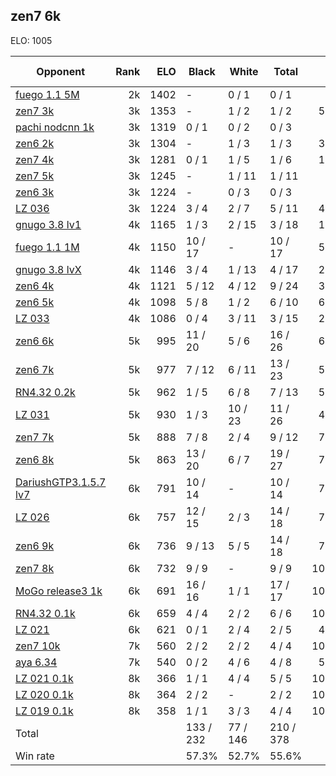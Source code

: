 ## zen7 6k ##

ELO: 1005

Opponent | Rank | ELO | Black | White | Total | Win rate
---------|-----:|----:|-------|-------|-------|-------:
[fuego 1.1 5M](fuego%201.1%205M.md) | 2k | 1402 | - | 0 / 1 | 0 / 1 | 0.0%
[zen7 3k](zen7%203k.md) | 3k | 1353 | - | 1 / 2 | 1 / 2 | 50.0%
[pachi nodcnn 1k](pachi%20nodcnn%201k.md) | 3k | 1319 | 0 / 1 | 0 / 2 | 0 / 3 | 0.0%
[zen6 2k](zen6%202k.md) | 3k | 1304 | - | 1 / 3 | 1 / 3 | 33.3%
[zen7 4k](zen7%204k.md) | 3k | 1281 | 0 / 1 | 1 / 5 | 1 / 6 | 16.7%
[zen7 5k](zen7%205k.md) | 3k | 1245 | - | 1 / 11 | 1 / 11 | 9.1%
[zen6 3k](zen6%203k.md) | 3k | 1224 | - | 0 / 3 | 0 / 3 | 0.0%
[LZ 036](LZ%20036.md) | 3k | 1224 | 3 / 4 | 2 / 7 | 5 / 11 | 45.5%
[gnugo 3.8 lv1](gnugo%203.8%20lv1.md) | 4k | 1165 | 1 / 3 | 2 / 15 | 3 / 18 | 16.7%
[fuego 1.1 1M](fuego%201.1%201M.md) | 4k | 1150 | 10 / 17 | - | 10 / 17 | 58.8%
[gnugo 3.8 lvX](gnugo%203.8%20lvX.md) | 4k | 1146 | 3 / 4 | 1 / 13 | 4 / 17 | 23.5%
[zen6 4k](zen6%204k.md) | 4k | 1121 | 5 / 12 | 4 / 12 | 9 / 24 | 37.5%
[zen6 5k](zen6%205k.md) | 4k | 1098 | 5 / 8 | 1 / 2 | 6 / 10 | 60.0%
[LZ 033](LZ%20033.md) | 4k | 1086 | 0 / 4 | 3 / 11 | 3 / 15 | 20.0%
[zen6 6k](zen6%206k.md) | 5k | 995 | 11 / 20 | 5 / 6 | 16 / 26 | 61.5%
[zen6 7k](zen6%207k.md) | 5k | 977 | 7 / 12 | 6 / 11 | 13 / 23 | 56.5%
[RN4.32 0.2k](RN4.32%200.2k.md) | 5k | 962 | 1 / 5 | 6 / 8 | 7 / 13 | 53.8%
[LZ 031](LZ%20031.md) | 5k | 930 | 1 / 3 | 10 / 23 | 11 / 26 | 42.3%
[zen7 7k](zen7%207k.md) | 5k | 888 | 7 / 8 | 2 / 4 | 9 / 12 | 75.0%
[zen6 8k](zen6%208k.md) | 5k | 863 | 13 / 20 | 6 / 7 | 19 / 27 | 70.4%
[DariushGTP3.1.5.7 lv7](DariushGTP3.1.5.7%20lv7.md) | 6k | 791 | 10 / 14 | - | 10 / 14 | 71.4%
[LZ 026](LZ%20026.md) | 6k | 757 | 12 / 15 | 2 / 3 | 14 / 18 | 77.8%
[zen6 9k](zen6%209k.md) | 6k | 736 | 9 / 13 | 5 / 5 | 14 / 18 | 77.8%
[zen7 8k](zen7%208k.md) | 6k | 732 | 9 / 9 | - | 9 / 9 | 100.0%
[MoGo release3 1k](MoGo%20release3%201k.md) | 6k | 691 | 16 / 16 | 1 / 1 | 17 / 17 | 100.0%
[RN4.32 0.1k](RN4.32%200.1k.md) | 6k | 659 | 4 / 4 | 2 / 2 | 6 / 6 | 100.0%
[LZ 021](LZ%20021.md) | 6k | 621 | 0 / 1 | 2 / 4 | 2 / 5 | 40.0%
[zen7 10k](zen7%2010k.md) | 7k | 560 | 2 / 2 | 2 / 2 | 4 / 4 | 100.0%
[aya 6.34](aya%206.34.md) | 7k | 540 | 0 / 2 | 4 / 6 | 4 / 8 | 50.0%
[LZ 021 0.1k](LZ%20021%200.1k.md) | 8k | 366 | 1 / 1 | 4 / 4 | 5 / 5 | 100.0%
[LZ 020 0.1k](LZ%20020%200.1k.md) | 8k | 364 | 2 / 2 | - | 2 / 2 | 100.0%
[LZ 019 0.1k](LZ%20019%200.1k.md) | 8k | 358 | 1 / 1 | 3 / 3 | 4 / 4 | 100.0%
Total | | | 133 / 232 | 77 / 146 | 210 / 378 | 
Win rate| | | 57.3% | 52.7% | 55.6% | 
